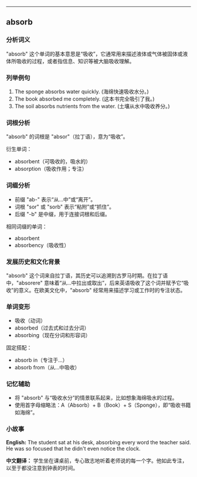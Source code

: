 
---------------
## absorb
### 分析词义
"absorb" 这个单词的基本意思是“吸收”，它通常用来描述液体或气体被固体或液体所吸收的过程，或者指信息、知识等被大脑吸收理解。

### 列举例句
1. The sponge absorbs water quickly. (海绵快速吸收水分。)
2. The book absorbed me completely. (这本书完全吸引了我。)
3. The soil absorbs nutrients from the water. (土壤从水中吸收养分。)

### 词根分析
"absorb" 的词根是 "absor"（拉丁语），意为“吸收”。

衍生单词：
- absorbent（可吸收的，吸水的）
- absorption（吸收作用；专注）

### 词缀分析
- 前缀 "ab-" 表示“从…中”或“离开”。
- 词根 "sor" 或 "sorb" 表示“粘附”或“抓住”。
- 后缀 "-b" 是中缀，用于连接词根和后缀。

相同词缀的单词：
- absorbent
- absorbency（吸收性）

### 发展历史和文化背景
"absorb" 这个词来自拉丁语，其历史可以追溯到古罗马时期。在拉丁语中，"absorere" 意味着“从…中拉出或取出”，后来英语吸收了这个词并赋予它“吸收”的意义。在欧美文化中，"absorb" 经常用来描述学习或工作时的专注状态。

### 单词变形
- 吸收（动词）
- absorbed（过去式和过去分词）
- absorbing（现在分词和形容词）

固定搭配：
- absorb in（专注于…）
- absorb from（从…中吸收）

### 记忆辅助
- 将 "absorb" 与“吸收水分”的情景联系起来，比如想象海绵吸水的过程。
- 使用首字母缩略法：A（Absorb）+ B（Book）+ S（Sponge），即“吸收书籍如海绵”。

### 小故事
**English:**
The student sat at his desk, absorbing every word the teacher said. He was so focused that he didn't even notice the clock.

**中文翻译：**
学生坐在课桌前，专心致志地听着老师说的每一个字。他如此专注，以至于都没注意到钟表的时间。


